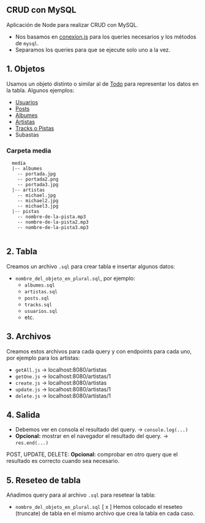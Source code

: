 ## CRUD con MySQL

Aplicación de Node para realizar CRUD con MySQL.

- Nos basamos en [conexion.js](../mysql/conexion.js) para los queries necesarios y los métodos de `mysql`.
- Separamos los queries para que se ejecute solo uno a la vez.

## 1. Objetos
Usamos un objeto distinto o similar al de [Todo](../todos/Todo.js) para representar los datos en la tabla. Algunos ejemplos:
 
 - [Usuarios](./usuarios.md)
 - [Posts](./posts.md)
 - [Albumes](./albumes.md)
 - [Artistas](./artistas.md)
 - [Tracks o Pistas](./tracks.md)
 - Subastas

### Carpeta media

```
  media 
  |-- albumes
    -- portada.jpg
    -- portada2.png
    -- portada3.jpg
  |-- artistas
    -- michael.jpg
    -- michael2.jpg
    -- michael3.jpg
  |-- pistas
    -- nombre-de-la-pista.mp3
    -- nombre-de-la-pista2.mp3
    -- nombre-de-la-pista3.mp3
    
```

## 2. Tabla
Creamos un archivo `.sql` para crear tabla e insertar algunos datos:
- `nombre_del_objeto_en_plural.sql`, por ejemplo:
  - `albumes.sql`
  - `artistas.sql`
  - `posts.sql`
  - `tracks.sql`
  - `usuarios.sql`
  - etc.

## 3. Archivos
Creamos estos archivos para cada query y con endpoints para cada uno, por ejemplo para los artistas:
- `getAll.js` -> localhost:8080/artistas
- `getOne.js` -> localhost:8080/artistas/1
- `create.js` -> localhost:8080/artistas
- `update.js` -> localhost:8080/artistas/1
- `delete.js` -> localhost:8080/artistas/1

## 4. Salida

- Debemos ver en consola el resultado del query. -> `console.log(...)`
- **Opcional:** mostrar en el navegador el resultado del query. -> `res.end(...)`

POST, UPDATE, DELETE:
**Opcional:** comprobar en otro query que el resultado es correcto cuando sea necesario.

## 5. Reseteo de tabla
Añadimos query para al archivo `.sql` para resetear la tabla:
- `nombre_del_objeto_en_plural.sql`
[ x ] Hemos colocado el reseteo (truncate) de tabla en el mismo archivo que crea la tabla en cada caso.